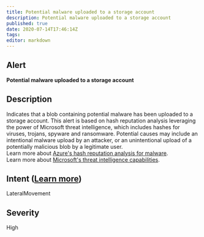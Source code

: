 ```yaml
---
title: Potential malware uploaded to a storage account
description: Potential malware uploaded to a storage account
published: true
date: 2020-07-14T17:46:14Z
tags:
editor: markdown
---
```


## Alert
**Potential malware uploaded to a storage account**

## Description
Indicates that a blob containing potential malware has been uploaded to a storage account. This alert is based on hash reputation analysis leveraging the power of Microsoft threat intelligence, which includes hashes for viruses, trojans, spyware and ransomware. Potential causes may include an intentional malware upload by an attacker, or an unintentional upload of a potentially malicious blob by a legitimate user.<br>Learn more about [Azure's hash reputation analysis for malware](https://docs.microsoft.com/azure/security-center/threat-protection#what-is-hash-reputation-analysis-for-malware).<br>Learn more about [Microsoft's threat intelligence capabilities](https://go.microsoft.com/fwlink/?linkid=2128684).

## Intent ([Learn more](/public/security/alerts/intentions.md))
LateralMovement

## Severity
High




